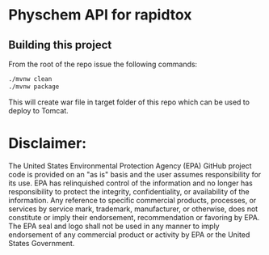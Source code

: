 # Physchem API for rapidtox 

## Building this project
From the root of the repo issue the following commands:

```bash
./mvnw clean  
./mvnw package  
```

This will create war file in target folder of this repo which can be used to 
deploy to Tomcat.

# Disclaimer:
The United States Environmental Protection Agency (EPA) GitHub project code is provided on an "as is" basis and the user assumes responsibility for its use.
EPA has relinquished control of the information and no longer has responsibility to protect the integrity, confidentiality, or availability of the information.
Any reference to specific commercial products, processes, or services by service mark, trademark, manufacturer, or otherwise, does not constitute or imply
their endorsement, recommendation or favoring by EPA. The EPA seal and logo shall not be used in any manner to imply endorsement of any commercial product or
activity by EPA or the United States Government. 
